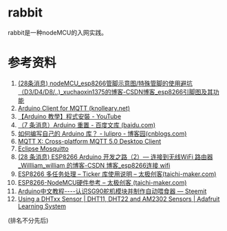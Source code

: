 # rabbit
rabbit是一种nodeMCU的入网实践。
# 参考资料
1. [(28条消息) nodeMCU_esp8266管脚示意图/特殊管脚的使用避坑（D3/D4/D8/..)_xuchaoxin1375的博客-CSDN博客_esp8266引脚图及其功能](https://blog.csdn.net/xuchaoxin1375/article/details/121913416)
2. [Arduino Client for MQTT (knolleary.net)](https://pubsubclient.knolleary.net/)
3. [【Arduino 教學】程式安裝 - YouTube](https://www.youtube.com/watch?v=3mw-1Bvv0WU&list=PLdckmk1Jf8MYOED98iY13wdGi52h-O69X)
4. [（7 条消息）Arduino 重置 - 百度文库 (baidu.com)](https://wenku.baidu.com/view/8440d77ae75c3b3567ec102de2bd960590c6d90e.html)
5. [如何编写自己的 Arduino 库？ - lulipro - 博客园(cnblogs.com)](https://www.cnblogs.com/lulipro/p/6090407.html)
6. [MQTT X: Cross-platform MQTT 5.0 Desktop Client](https://mqttx.app/)
7. [Eclipse Mosquitto](https://mosquitto.org/)
8. [(28 条消息) ESP8266 Arduino 开发之路（2）— 连接到无线WiFi 路由器_Willliam_william 的博客-CSDN 博客_esp8266连接 wifi](https://blog.csdn.net/qq_38113006/article/details/118074687)
9. [ESP8266 多任务处理 – Ticker 库使用说明 – 太极创客(taichi-maker.com)](http://www.taichi-maker.com/homepage/esp8266-nodemcu-iot/iot-c/esp8266-tips/ticker/)
10. [ESP8266-NodeMCU硬件参考 – 太极创客 (taichi-maker.com)](http://www.taichi-maker.com/homepage/reference-index/arduino-hardware-refrence/nodemcu/)
11. [Arduino中文教程----认识SG90舵机模块并制作自动喂食器 — Steemit](https://steemit.com/utopian-io/@cha0s0000/arduino-sg90)
12. [Using a DHTxx Sensor | DHT11, DHT22 and AM2302 Sensors | Adafruit Learning System](https://learn.adafruit.com/dht/using-a-dhtxx-sensor)

(排名不分先后)
